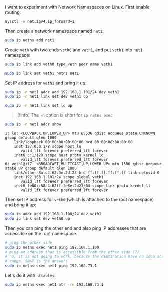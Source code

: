 I want to experiment with Network Namespaces on Linux. First enable routing:

```bash
sysctl -w net.ipv4.ip_forward=1
```

Then create a network namespace named `net1`:

```bash
sudo ip netns add net1
```

Create `veth` with two ends `veth0` and `veth1`, and put `veth1` into `net1` namespace:

```bash
sudo ip link add veth0 type veth peer name veth1

sudo ip link set veth1 netns net1
```

Set IP address for `veth1` and bring it up:

```bash
sudo ip -n net1 addr add 192.168.1.101/24 dev veth1
sudo ip -n net1 link set dev veth1 up

sudo ip -n net1 link set lo up 
```

> [!info]
> The `-n` option is short for `ip netns exec`

```bash
sudo ip -n net1 addr show 
```
```
1: lo: <LOOPBACK,UP,LOWER_UP> mtu 65536 qdisc noqueue state UNKNOWN group default qlen 1000
    link/loopback 00:00:00:00:00:00 brd 00:00:00:00:00:00
    inet 127.0.0.1/8 scope host lo
       valid_lft forever preferred_lft forever
    inet6 ::1/128 scope host proto kernel_lo
       valid_lft forever preferred_lft forever
6: veth1@if7: <BROADCAST,MULTICAST,UP,LOWER_UP> mtu 1500 qdisc noqueue state UP group default qlen 1000
    link/ether 8a:c4:62:3e:2d:23 brd ff:ff:ff:ff:ff:ff link-netnsid 0
    inet 192.168.1.101/24 scope global veth1
       valid_lft forever preferred_lft forever
    inet6 fe80::88c4:62ff:fe3e:2d23/64 scope link proto kernel_ll
       valid_lft forever preferred_lft forever
```

Then set IP address for `veth0` (which is attached to the root namespace) and bring it up:

```bash
sudo ip addr add 192.168.1.100/24 dev veth1
sudo ip link set dev veth0 up
```

Then you can ping the other end and also ping IP addresses that are accessible on the root namespace.

```bash
# ping the other side
sudo ip netns exec net1 ping 192.168.1.100
# ping an address that is accessible from the other side (?)
# no, it is not going to work, because the destination have no idea about 192.168.1.x
# range. SNAT is the answer!
sudo ip netns exec net1 ping 192.168.73.1
```

Let's do it with `nftables`:

```bash
sudo ip netns exec net1 mtr -rn 192.168.73.1
```
```

```